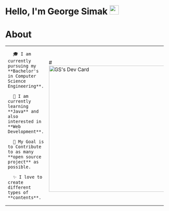 # Hello, I'm George Simak <img src="https://github.com/TheDudeThatCode/TheDudeThatCode/blob/master/Assets/Hi.gif" width="29px">

# About 
<table>
  <tr>
    <td valign="center">
      
      🎓 I am currently pursuing my **Bachelor's in Computer Science Engineering**.
      
      🌱 I am currently learning **Java** and also interested in **Web Development**.
      
      🎯 My Goal is to Contribute to as many **open source project** as possible.
      
      ✨ I love to create different types of **contents**.
<td >
# 
     <a href="https://app.daily.dev/g_simak"><img src="https://api.daily.dev/devcards/5a32d7a5dde849788e9c809c793addbc.png?r=na9" width="400" alt="GS's Dev Card"/></a>
    </td>
    
  </tr>
  </table>
